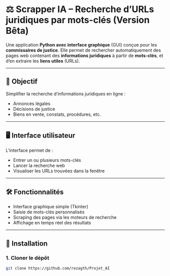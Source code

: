# ⚖️ Scrapper IA – Recherche d’URLs juridiques par mots-clés (Version Bêta)

Une application **Python avec interface graphique** (GUI) conçue pour les **commissaires de justice**. Elle permet de rechercher automatiquement des pages web contenant des **informations juridiques** à partir de **mots-clés**, et d’en extraire les **liens utiles** (URLs).

---

## 🎯 Objectif

Simplifier la recherche d’informations juridiques en ligne :
- Annonces légales
- Décisions de justice
- Biens en vente, constats, procédures, etc.

---

## 🖥️ Interface utilisateur

L’interface permet de :
- Entrer un ou plusieurs mots-clés
- Lancer la recherche web
- Visualiser les URLs trouvées dans la fenêtre


---

## 🛠️ Fonctionnalités

- Interface graphique simple (Tkinter)
- Saisie de mots-clés personnalisés
- Scraping des pages via les moteurs de recherche
- Affichage en temps réel des résultats


---

## 🚀 Installation

### 1. Cloner le dépôt
```bash
git clone https://github.com/rezagth/Projet_AI
